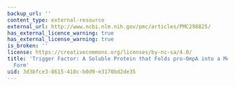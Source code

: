 ```yaml
---
backup_url: ''
content_type: external-resource
external_url: http://www.ncbi.nlm.nih.gov/pmc/articles/PMC298825/
has_external_licence_warning: true
has_external_license_warning: true
is_broken: ''
license: https://creativecommons.org/licenses/by-nc-sa/4.0/
title: 'Trigger Factor: A Soluble Protein that Folds pro-OmpA into a Membrane-assembly-competent
  Form'
uid: 3d3bfce3-8615-410c-b0d9-e3170bd2de35
---
```


